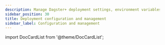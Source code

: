 ```yaml
---
description: Manage Dagster+ deployment settings, environment variables, tokens, and more.
sidebar_position: 30
title: Deployment configuration and management
sidebar_label: Configuration and management
---
```


import DocCardList from '@theme/DocCardList';

<DocCardList />
